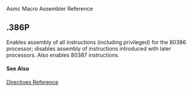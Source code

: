 Asmc Macro Assembler Reference

## .386P

Enables assembly of all instructions (including privileged) for the 80386 processor; disables assembly of instructions introduced with later processors. Also enables 80387 instructions.

#### See Also

[Directives Reference](readme.md)
